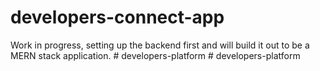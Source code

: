 ﻿# developers-connect-app

Work in progress, setting up the backend first and will build it out to be a MERN stack application. 
#   d e v e l o p e r s - p l a t f o r m  
 #   d e v e l o p e r s - p l a t f o r m  
 